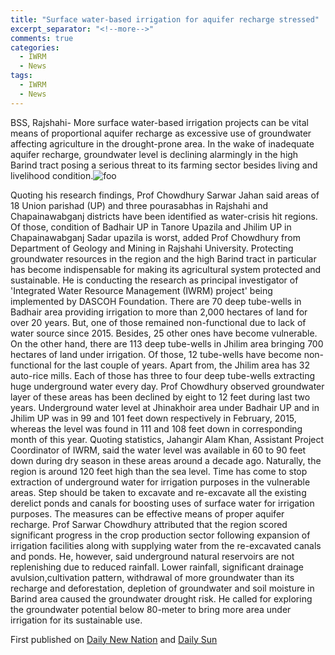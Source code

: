 ```yaml
---
title: "Surface water-based irrigation for aquifer recharge stressed"
excerpt_separator: "<!--more-->"
comments: true
categories:
  - IWRM
  - News
tags:
  - IWRM
  - News
---
```


BSS, Rajshahi-
More surface water-based irrigation projects can be vital means of proportional aquifer recharge as excessive use of groundwater affecting agriculture in the drought-prone area.
In the wake of inadequate aquifer recharge, groundwater level is declining alarmingly in the high Barind tract posing a serious threat to its farming sector besides living and livelihood condition.![foo](https://farm5.staticflickr.com/4073/4939853213_33ffc0290b_b.jpg)
<!--more-->
Quoting his research findings, Prof Chowdhury Sarwar Jahan said areas of 18 Union parishad (UP) and three pourasabhas in Rajshahi and Chapainawabganj districts have been identified as water-crisis hit regions.
Of those, condition of Badhair UP in Tanore Upazila and Jhilim UP in
Chapainawabganj Sadar upazila is worst, added Prof Chowdhury from Department of Geology and Mining in Rajshahi University.
Protecting groundwater resources in the region and the high Barind tract in particular has become indispensable for making its agricultural system protected and sustainable.
He is conducting the research as principal investigator of 'Integrated Water Resource Management (IWRM) project' being implemented by DASCOH Foundation.
There are 70 deep tube-wells in Badhair area providing irrigation to more than 2,000 hectares of land for over 20 years. But, one of those remained non-functional due to lack of water source since 2015. Besides, 25 other ones have become vulnerable.
On the other hand, there are 113 deep tube-wells in Jhilim area bringing 700 hectares of land under irrigation. Of those, 12 tube-wells have become non-functional for the last couple of years.
Apart from, the Jhilim area has 32 auto-rice mills. Each of those has
three to four deep tube-wells extracting huge underground water every day. Prof Chowdhury observed groundwater layer of these areas has been declined by eight to 12 feet during last two years.
Underground water level at Jhinakhoir area under Badhair UP and in Jhilim UP was in 99 and 101 feet down respectively in February, 2015, whereas the level was found in 111 and 108 feet down in corresponding month of this year.
Quoting statistics, Jahangir Alam Khan, Assistant Project Coordinator of IWRM, said the water level was available in 60 to 90 feet down during dry season in these areas around a decade ago.
Naturally, the region is around 120 feet high than the sea level. Time has come to stop extraction of underground water for irrigation purposes in the vulnerable areas.
Step should be taken to excavate and re-excavate all the existing derelict ponds and canals for boosting uses of surface water for irrigation purposes.
The measures can be effective means of proper aquifer recharge.
Prof Sarwar Chowdhury attributed that the region scored significant
progress in the crop production sector following expansion of irrigation facilities along with supplying water from the re-excavated canals and ponds.
He, however, said underground natural reservoirs are not replenishing due to reduced rainfall. Lower rainfall, significant drainage avulsion,cultivation pattern, withdrawal of more groundwater than its recharge and deforestation, depletion of groundwater and soil moisture in Barind area caused the groundwater drought risk.
He called for exploring the groundwater potential below 80-meter to bring more area under irrigation for its sustainable use.

First published on [Daily New Nation](http://thedailynewnation.com/news/133833/surface-water-based-irrigation--for-aquifer-recharge-stressed/) and
[Daily Sun](http://www.daily-sun.com/printversion/details/226457/Surface-waterbased-irrigation-vital-for-aquifer-recharge:-Experts/)